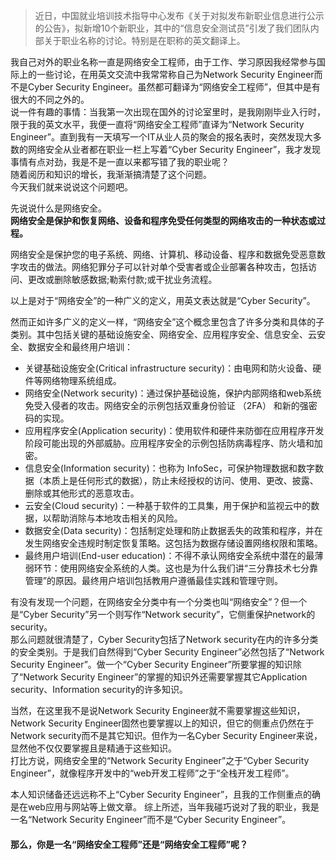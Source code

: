 [TITLE]:你是哪种“网络安全工程师”？
[TAGS]:技术

> 近日，中国就业培训技术指导中心发布《关于对拟发布新职业信息进行公示的公告》，拟新增10个新职业，其中的“信息安全测试员”引发了我们团队内部关于职业名称的讨论。特别是在职称的英文翻译上。

我自己对外的职业名称一直是网络安全工程师，由于工作、学习原因我经常参与国际上的一些讨论，在用英文交流中我常常称自己为Network Security Engineer而不是Cyber Security Engineer。虽然都可翻译为“网络安全工程师”，但其中是有很大的不同之外的。  
说一件有趣的事情：当我第一次出现在国外的讨论室里时，是我刚刚毕业入行时，限于我的英文水平，我便一直将“网络安全工程师”直译为“Network Security Engineer”。直到我有一天填写一个IT从业人员的聚会的报名表时，突然发现大多数的网络安全从业者都在职业一栏上写着“Cyber Security Engineer”，我才发现事情有点对劲，我是不是一直以来都写错了我的职业呢？  
随着阅历和知识的增长，我渐渐搞清楚了这个问题。  
今天我们就来说说这个问题吧。  

先说说什么是网络安全。  
**网络安全是保护和恢复网络、设备和程序免受任何类型的网络攻击的一种状态或过程。**

网络安全是保护您的电子系统、网络、计算机、移动设备、程序和数据免受恶意数字攻击的做法。网络犯罪分子可以针对单个受害者或企业部署各种攻击，包括访问、更改或删除敏感数据;勒索付款;或干扰业务流程。

以上是对于“网络安全”的一种广义的定义，用英文表达就是“Cyber Security”。

然而正如许多广义的定义一样，“网络安全”这个概念里包含了许多分类和具体的子类别。其中包括关键的基础设施安全、网络安全、应用程序安全、信息安全、云安全、数据安全和最终用户培训：

- 关键基础设施安全(Critical infrastructure security)：由电网和防火设备、硬件等网络物理系统组成。
- 网络安全(Network security)：通过保护基础设施，保护内部网络和web系统免受入侵者的攻击。网络安全的示例包括双重身份验证 （2FA） 和新的强密码的实现。
- 应用程序安全(Application security)：使用软件和硬件来防御在应用程序开发阶段可能出现的外部威胁。应用程序安全的示例包括防病毒程序、防火墙和加密。
- 信息安全(Information security)：也称为 InfoSec，可保护物理数据和数字数据（本质上是任何形式的数据），防止未经授权的访问、使用、更改、披露、删除或其他形式的恶意攻击。
- 云安全(Cloud security)：一种基于软件的工具集，用于保护和监视云中的数据，以帮助消除与本地攻击相关的风险。
- 数据安全(Data security)：包括制定处理和防止数据丢失的政策和程序，并在发生网络安全违规时制定恢复策略。这包括为数据存储设置网络权限和策略。
- 最终用户培训(End-user education)：不得不承认网络安全系统中潜在的最薄弱环节：使用网络安全系统的人类。这也是为什么我们讲“三分靠技术七分靠管理”的原因。最终用户培训包括教用户遵循最佳实践和管理守则。

有没有发现一个问题，在网络安全分类中有一个分类也叫“网络安全”？但一个是“Cyber Security”另一个则写作“Network security”，它侧重保护network的security。  
那么问题就很清楚了，Cyber Security包括了Network security在内的许多分类的安全类别。于是我们自然得到“Cyber Security Engineer”必然包括了“Network Security Engineer”。做一个“Cyber Security Engineer”所要掌握的知识除了“Network Security Engineer”的掌握的知识外还需要掌握其它Application security、Information security的许多知识。

当然，在这里我不是说Network Security Engineer就不需要掌握这些知识，Network Security Engineer固然也要掌握以上的知识，但它的侧重点仍然在于Network security而不是其它知识。但作为一名Cyber Security Engineer来说，显然他不仅仅要掌握且是精通于这些知识。  
打比方说，网络安全里的“Network Security Engineer”之于“Cyber Security Engineer”，就像程序开发中的“web开发工程师”之于“全栈开发工程师”。

本人知识储备还远远称不上“Cyber Security Engineer”，且我的工作侧重点的确是在web应用与网站等上做文章。
综上所述，当年我碰巧说对了我的职业，我是一名“Network Security Engineer”而不是“Cyber Security Engineer”。


#### 那么，你是一名“网络安全工程师”还是“网络安全工程师”呢？